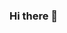 ### Hi there 👋

<!--
**ankit3388/ankit3388** is a ✨ _special_ ✨ repository because its `README.md` (this file) appears on your GitHub profile.
## 💫 About Me 
# Hello! I am Ankit Kumar, passionate about competitive programming and backend development. Proficient in C++, C, and JavaScript and working Knowledge of Python , I enjoy tackling complex problems. In the professional realm, I navigate Node.js with Express.js, creating efficient and scalable backend solutions. Excited about the endless possibilities in technology, I'm ready to take on new challenges and contribute innovative solutions.
I'm currently looking to explore the domains of Machine Learning and AI.
Here are some ideas to get you started:

- 🔭 I’m currently working on ...
- 🌱 I’m currently learning ...
- 👯 I’m looking to collaborate on ...
- 🤔 I’m looking for help with ...
- 💬 Ask me about ...
- 📫 How to reach me: ...
- 😄 Pronouns: ...
- ⚡ Fun fact: ...
-->
